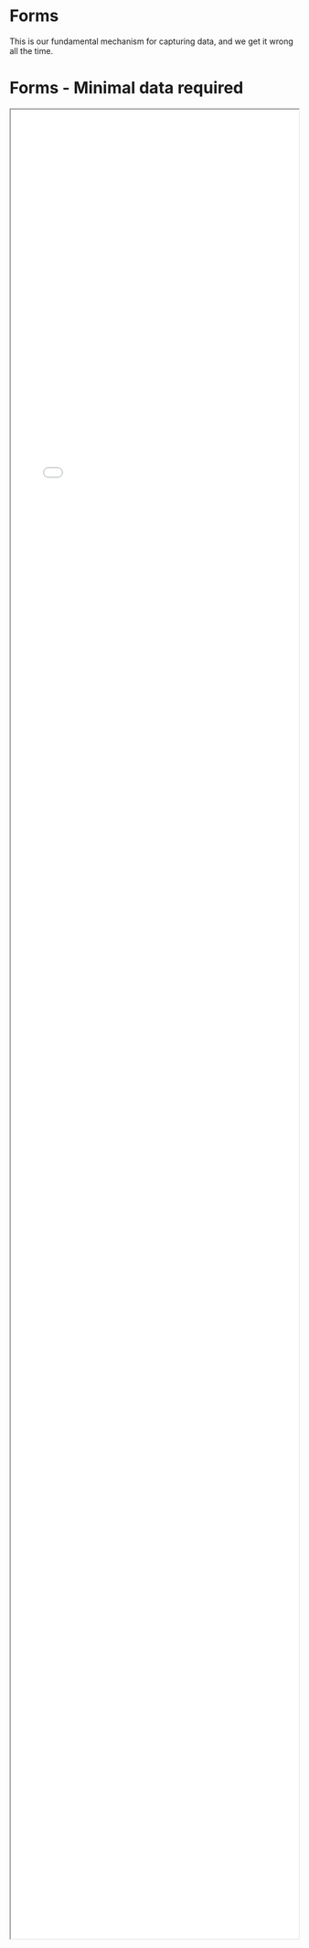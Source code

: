 # Forms

This is our fundamental mechanism for capturing data, and we get it wrong all the time.

# Forms - Minimal data required

<iframe src="./Part 1 - Theory/3.Simplicity/Forms/index.html" style="width: 100%; height: 80vh;"/>  